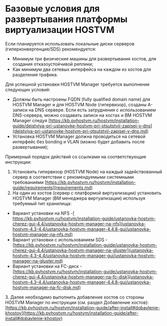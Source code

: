 # Базовые условия для развертывания платформы виртуализации HOSTVM

Если планируется использовать локальные диски серверов (гиперконвергенция/SDS) рекомендуется:

* Минимум три физические машины для развертывания хостов, для создания отказоустойчивой реплики;
* Как минимум два сетевых интерфейса на каждом из хостов для разделения трафика.

Для успешной установки HOSTVM Manager требуется выполнение следующих условий:

* Должны быть настроены FQDN (fully qualified domain name) для HOSTVM Manager и для HOSTVM Node (гипервизор), созданы A-записи на DNS сервере. Если есть затруднения с использованием DNS-сервера, можно создавать записи на хостах и ВМ HOSTVM Manager следуя [https://kb.pvhostvm.ru/hostvm/installation-guide/deistviya-pri-ustanovke-hostvm-pri-otsutstvii-zapisei-v-dns](deistviya-pri-ustanovke-hostvm-pri-otsutstvii-zapisei-v-dns.md)
* Установка HOSTVM Manager должна проводиться на сетевой интерфейс без bonding и VLAN (можно будет добавить после развертывания);

Примерный порядок действий со ссылками на соответствующие инструкции:

1. Установить гипервизор (HOSTVM Node) на каждый задействованный сервер в соответствии с рекомендуемыми системными требованиями [https://kb.pvhostvm.ru/hostvm/installation-guide/requirements](requirements.md)
2. На один из хостов (сервер с платформой виртуализации) установить HOSTVM Manager (ВМ менеджера виртуализации) используя требуемый тип хранилища:

* Вариант установки на NFS -[ https://kb.pvhostvm.ru/hostvm/installation-guide/ustanovka-hostvm-cherez-gui-4.4/ustanovka-hostvm-manager-na-nfs](ustanovka-hostvm-4.3-4.4/ustanovka-hostvm-manager-4.4.8-gui/ustanovka-hostvm-manager-na-nfs.md)
* Вариант установки с использованием SDS - [https://kb.pvhostvm.ru/hostvm/installation-guide/ustanovka-hostvm-cherez-gui-4.4/ustanovka-hostvm-manager-na-gluster](ustanovka-hostvm-4.3-4.4/ustanovka-hostvm-manager-gui/ustanovka-hostvm-manager-na-gluster.md)
* Вариант установки на FC-диск - [https://kb.pvhostvm.ru/hostvm/installation-guide/ustanovka-hostvm-cherez-gui-4.4/ustanovka-hostvm-manager-na-fc-disk](ustanovka-hostvm-4.3-4.4/ustanovka-hostvm-manager-4.4.8-gui/ustanovka-hostvm-manager-na-fc-disk.md)

3\. Далее необходимо выполнить добавление хостов со стороны HOSTVM Manager по инструкции (см. раздел Добавление хостов): [https://kb.pvhostvm.ru/hostvm/installation-guide/after-install#dobavlenie-khostov](https://kb.pvhostvm.ru/hostvm/installation-guide/after-install#dobavlenie-khostov)
